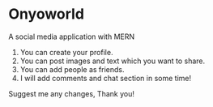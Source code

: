 # Onyoworld

A social media application with MERN
1. You can create your profile.
2. You can post images and text which you want to share.
3. You can add people as friends.
4. I will add comments and chat section in some time!

Suggest me any changes, Thank you!
